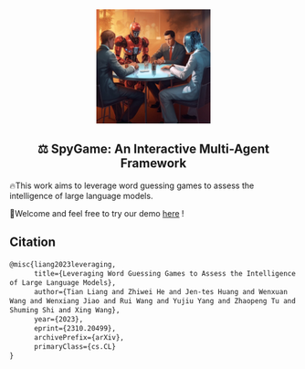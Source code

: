 <div align="center">
  <img src="imgs/spygame.jpeg" alt="Logo" width="200">
</div>

<h2 align="center">⚖️ SpyGame: An Interactive Multi-Agent Framework</h2>

:fire:This work aims to leverage word guessing games to assess the intelligence of large language models.

:ferris_wheel:Welcome and feel free to try our demo <a href="https://2a8699da52cd388949.gradio.live/">here</a> !

## Citation
```
@misc{liang2023leveraging,
      title={Leveraging Word Guessing Games to Assess the Intelligence of Large Language Models}, 
      author={Tian Liang and Zhiwei He and Jen-tes Huang and Wenxuan Wang and Wenxiang Jiao and Rui Wang and Yujiu Yang and Zhaopeng Tu and Shuming Shi and Xing Wang},
      year={2023},
      eprint={2310.20499},
      archivePrefix={arXiv},
      primaryClass={cs.CL}
}
```


